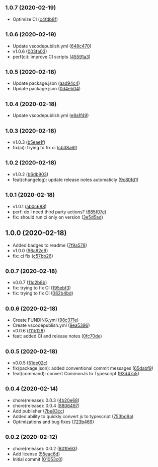 ## <small>1.0.7 (2020-02-19)</small>

* Optimize CI ([c4fdb8f](https://github.com/CodersAKL/react-toolkit/commit/c4fdb8f))



## <small>1.0.6 (2020-02-19)</small>

* Update vscodepublish.yml ([648c470](https://github.com/CodersAKL/react-toolkit/commit/648c470))
* v1.0.6 ([003fa03](https://github.com/CodersAKL/react-toolkit/commit/003fa03))
* perf(ci): improve CI scripts ([45591a3](https://github.com/CodersAKL/react-toolkit/commit/45591a3))



## <small>1.0.5 (2020-02-18)</small>

* Update package.json ([aad94c4](https://github.com/CodersAKL/react-toolkit/commit/aad94c4))
* Update package.json ([0d4eb04](https://github.com/CodersAKL/react-toolkit/commit/0d4eb04))



## <small>1.0.4 (2020-02-18)</small>

* Update vscodepublish.yml ([e8a1f49](https://github.com/CodersAKL/react-toolkit/commit/e8a1f49))



## <small>1.0.3 (2020-02-18)</small>

* v1.0.3 ([b5eae1f](https://github.com/CodersAKL/react-toolkit/commit/b5eae1f))
* fix(ci): trying to fix ci ([cb38a6f](https://github.com/CodersAKL/react-toolkit/commit/cb38a6f))



## <small>1.0.2 (2020-02-18)</small>

* v1.0.2 ([b6db903](https://github.com/CodersAKL/react-toolkit/commit/b6db903))
* feat(changelog): update release notes automaticly ([9c80fd1](https://github.com/CodersAKL/react-toolkit/commit/9c80fd1))



## <small>1.0.1 (2020-02-18)</small>

* v1.0.1 ([ab0c688](https://github.com/CodersAKL/react-toolkit/commit/ab0c688))
* perf: do I need third party actions? ([685f07e](https://github.com/CodersAKL/react-toolkit/commit/685f07e))
* fix: should run ci only on version ([3e5d5ad](https://github.com/CodersAKL/react-toolkit/commit/3e5d5ad))



## 1.0.0 (2020-02-18)

* Added badges to readme ([7f9a578](https://github.com/CodersAKL/react-toolkit/commit/7f9a578))
* v1.0.0 ([96a62e9](https://github.com/CodersAKL/react-toolkit/commit/96a62e9))
* fix: ci fix ([c57bb26](https://github.com/CodersAKL/react-toolkit/commit/c57bb26))



## <small>0.0.7 (2020-02-18)</small>

* v0.0.7 ([11d2b8b](https://github.com/CodersAKL/react-toolkit/commit/11d2b8b))
* fix: trying to fix CI ([195ebf3](https://github.com/CodersAKL/react-toolkit/commit/195ebf3))
* fix: trying to fix CI ([082b4bd](https://github.com/CodersAKL/react-toolkit/commit/082b4bd))



## <small>0.0.6 (2020-02-18)</small>

* Create FUNDING.yml ([98c371e](https://github.com/CodersAKL/react-toolkit/commit/98c371e))
* Create vscodepublish.yml ([9ea5396](https://github.com/CodersAKL/react-toolkit/commit/9ea5396))
* v0.0.6 ([f11b128](https://github.com/CodersAKL/react-toolkit/commit/f11b128))
* feat: added CI and release notes ([0fc70de](https://github.com/CodersAKL/react-toolkit/commit/0fc70de))



## <small>0.0.5 (2020-02-18)</small>

* v0.0.5 ([51de02c](https://github.com/CodersAKL/react-toolkit/commit/51de02c))
* fix(package.json): added conventional commit messages ([65dabf9](https://github.com/CodersAKL/react-toolkit/commit/65dabf9))
* feat(command): convert CommonJs to Typescript ([93d47a5](https://github.com/CodersAKL/react-toolkit/commit/93d47a5))



## <small>0.0.4 (2020-02-14)</small>

* chore(release): 0.0.3 ([4b20e68](https://github.com/CodersAKL/react-toolkit/commit/4b20e68))
* chore(release): 0.0.4 ([8806497](https://github.com/CodersAKL/react-toolkit/commit/8806497))
* Add publisher ([7be83cc](https://github.com/CodersAKL/react-toolkit/commit/7be83cc))
* Added ability to quickly convert js to typescript ([753bd9a](https://github.com/CodersAKL/react-toolkit/commit/753bd9a))
* Optimizations and bug fixes ([723b469](https://github.com/CodersAKL/react-toolkit/commit/723b469))



## <small>0.0.2 (2020-02-12)</small>

* chore(release): 0.0.2 ([801fe93](https://github.com/CodersAKL/react-toolkit/commit/801fe93))
* Add license ([55eac6d](https://github.com/CodersAKL/react-toolkit/commit/55eac6d))
* Initial commit ([01053c0](https://github.com/CodersAKL/react-toolkit/commit/01053c0))



